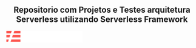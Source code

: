## <center>Repositorio com Projetos e Testes arquitetura Serverless utilizando Serverless Framework</center>

[<img alt="alt_text" width="200px" src="./image.png" />](https://www.serverless.com/)